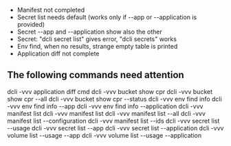 * Manifest not completed
* Secret list needs default (works only if --app or --application is provided)
* Secret --app and --application show also the other
* Secret: "dcli secret list" gives error, "dcli secrets" works
* Env find, when no results, strange empty table is printed
* Application diff not complete

## The following commands need attention

dcli -vvv application diff cmd
dcli -vvv bucket show cpr
dcli -vvv bucket show cpr --all
dcli -vvv bucket show cpr --status
dcli -vvv env find info
dcli -vvv env find info --app
dcli -vvv env find info --application
dcli -vvv manifest list
dcli -vvv manifest list
dcli -vvv manifest list --all
dcli -vvv manifest list --configuration
dcli -vvv manifest list --ids
dcli -vvv secret list --usage
dcli -vvv secret list --app
dcli -vvv secret list --application
dcli -vvv volume list --usage --app
dcli -vvv volume list --usage --application

